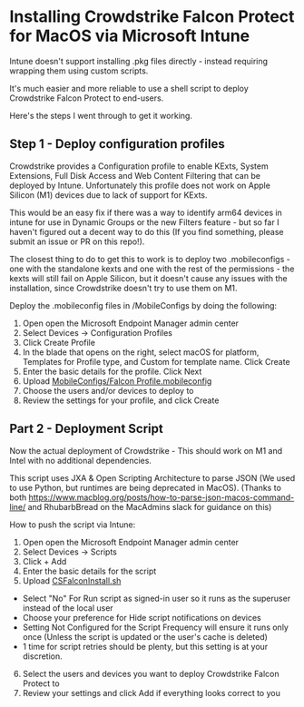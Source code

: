 # Installing Crowdstrike Falcon Protect for MacOS via Microsoft Intune
Intune doesn't support installing .pkg files directly - instead requiring wrapping them using custom scripts.

It's much easier and more reliable to use a shell script to deploy Crowdstrike Falcon Protect to end-users.

Here's the steps I went through to get it working.

## Step 1 - Deploy configuration profiles
Crowdstrike provides a Configuration profile to enable KExts, System Extensions, Full Disk Access and Web Content Filtering that can be deployed by Intune. Unfortunately this profile does not work on Apple Silicon (M1) devices due to lack of support for KExts.

This would be an easy fix if there was a way to identify arm64 devices in intune for use in Dynamic Groups or the new Filters feature - but so far I haven't figured out a decent way to do this (If you find something, please submit an issue or PR on this repo!).

The closest thing to do to get this to work is to deploy two .mobileconfigs - one with the standalone kexts and one with the rest of the permissions - the kexts will still fail on Apple Silicon, but it doesn't cause any issues with the installation, since Crowdstrike doesn't try to use them on M1.

Deploy the .mobileconfig files in /MobileConfigs by doing the following:

1. Open open the Microsoft Endpoint Manager admin center
2. Select Devices -> Configuration Profiles
3. Click Create Profile
4. In the blade that opens on the right, select macOS for platform, Templates for Profile type, and Custom for template name. Click Create
5. Enter the basic details for the profile. Click Next
6. Upload [MobileConfigs/Falcon Profile.mobileconfig](https://supportportal.crowdstrike.com/s/article/ka16T000000wtMWQAY)
7. Choose the users and/or devices to deploy to
8. Review the settings for your profile, and click Create

## Part 2 - Deployment Script

Now the actual deployment of Crowdstrike - This should work on M1 and Intel with no additional dependencies.

This script uses JXA & Open Scripting Architecture to parse JSON (We used to use Python, but runtimes are being deprecated in MacOS). (Thanks to both https://www.macblog.org/posts/how-to-parse-json-macos-command-line/ and RhubarbBread on the MacAdmins slack for guidance on this)

How to push the script via Intune:

1. Open open the Microsoft Endpoint Manager admin center
2. Select Devices -> Scripts
3. Click + Add
4. Enter the basic details for the script
5. Upload [CSFalconInstall.sh](https://github.com/cliv/cs-falcon-protect-intune?tab=readme-ov-file#:~:text=Upload-,CSFalconInstall.sh,-Select%20%22No%22%20For)
* Select "No" For Run script as signed-in user so it runs as the superuser instead of the local user
* Choose your preference for Hide script notifications on devices
* Setting Not Configured for the Script Frequency will ensure it runs only once (Unless the script is updated or the user's cache is deleted)
* 1 time for script retries should be plenty, but this setting is at your discretion.
6. Select the users and devices you want to deploy Crowdstrike Falcon Protect to
7. Review your settings and click Add if everything looks correct to you

